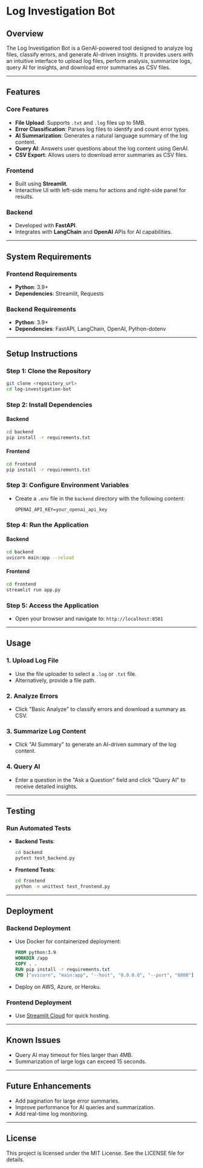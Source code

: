 # Log Investigation Bot

## **Overview**
The Log Investigation Bot is a GenAI-powered tool designed to analyze log files, classify errors, and generate AI-driven insights. It provides users with an intuitive interface to upload log files, perform analysis, summarize logs, query AI for insights, and download error summaries as CSV files.

---

## **Features**

### **Core Features**
- **File Upload**: Supports `.txt` and `.log` files up to 5MB.
- **Error Classification**: Parses log files to identify and count error types.
- **AI Summarization**: Generates a natural language summary of the log content.
- **Query AI**: Answers user questions about the log content using GenAI.
- **CSV Export**: Allows users to download error summaries as CSV files.

### **Frontend**
- Built using **Streamlit**.
- Interactive UI with left-side menu for actions and right-side panel for results.

### **Backend**
- Developed with **FastAPI**.
- Integrates with **LangChain** and **OpenAI** APIs for AI capabilities.

---

## **System Requirements**

### **Frontend Requirements**
- **Python**: 3.9+
- **Dependencies**: Streamlit, Requests

### **Backend Requirements**
- **Python**: 3.9+
- **Dependencies**: FastAPI, LangChain, OpenAI, Python-dotenv

---

## **Setup Instructions**

### **Step 1: Clone the Repository**
```bash
git clone <repository_url>
cd log-investigation-bot
```

### **Step 2: Install Dependencies**

#### **Backend**
```bash
cd backend
pip install -r requirements.txt
```

#### **Frontend**
```bash
cd frontend
pip install -r requirements.txt
```

### **Step 3: Configure Environment Variables**
- Create a `.env` file in the `backend` directory with the following content:
  ```env
  OPENAI_API_KEY=your_openai_api_key
  ```

### **Step 4: Run the Application**

#### **Backend**
```bash
cd backend
uvicorn main:app --reload
```

#### **Frontend**
```bash
cd frontend
streamlit run app.py
```

### **Step 5: Access the Application**
- Open your browser and navigate to: `http://localhost:8501`

---

## **Usage**

### **1. Upload Log File**
- Use the file uploader to select a `.log` or `.txt` file.
- Alternatively, provide a file path.

### **2. Analyze Errors**
- Click "Basic Analyze" to classify errors and download a summary as CSV.

### **3. Summarize Log Content**
- Click "AI Summary" to generate an AI-driven summary of the log content.

### **4. Query AI**
- Enter a question in the "Ask a Question" field and click "Query AI" to receive detailed insights.

---

## **Testing**

### **Run Automated Tests**
- **Backend Tests**:
  ```bash
  cd backend
  pytest test_backend.py
  ```

- **Frontend Tests**:
  ```bash
  cd frontend
  python -m unittest test_frontend.py
  ```

---

## **Deployment**

### **Backend Deployment**
- Use Docker for containerized deployment:
  ```dockerfile
  FROM python:3.9
  WORKDIR /app
  COPY . .
  RUN pip install -r requirements.txt
  CMD ["uvicorn", "main:app", "--host", "0.0.0.0", "--port", "8000"]
  ```

- Deploy on AWS, Azure, or Heroku.

### **Frontend Deployment**
- Use [Streamlit Cloud](https://streamlit.io/cloud) for quick hosting.

---

## **Known Issues**
- Query AI may timeout for files larger than 4MB.
- Summarization of large logs can exceed 15 seconds.

---

## **Future Enhancements**
- Add pagination for large error summaries.
- Improve performance for AI queries and summarization.
- Add real-time log monitoring.

---

## **License**
This project is licensed under the MIT License. See the LICENSE file for details.

